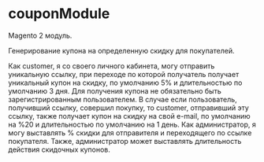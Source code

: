 # couponModule

Magento 2 модуль.

Генерирование купона на определенную скидку для покупателей.

Как customer, я со своего личного кабинета, могу отправить уникальную ссылку, 
при переходе по которой получатель получает уникальный купон на скидку, по умолчанию 5% и длительностью по умолчанию 3 дня. 
Для получения купона не обязательно быть зарегистрированным пользователем. 
В случае если пользователь, получивший ссылку, совершил покупку, то customer, отправивший эту ссылку,
также получает купон на скидку на свой e-mail, по умолчанию на %20 и длительностью по умолчанию на 1 день.
Как администратор, я могу выставлять % скидки для  отправителя и переходящего по ссылке покупателя. 
Также, администратор может выставлять длительность действия скидочных купонов. 

